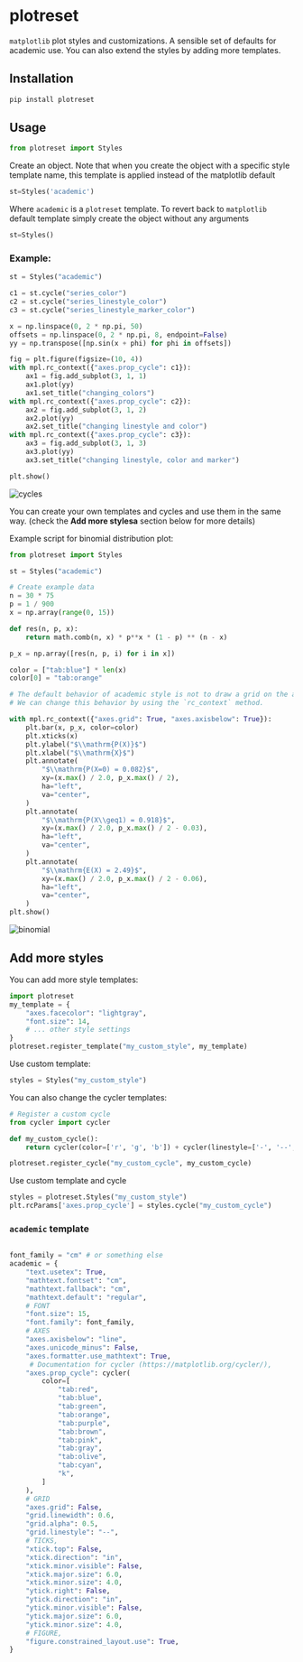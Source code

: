 # plotreset
`matplotlib` plot styles and customizations. A sensible set of defaults for academic use. You can also extend the styles by adding more templates.

## Installation
```bash
pip install plotreset
```
## Usage
```python
from plotreset import Styles
```
Create an object. Note that when you create the object with a specific style template name, this template is applied instead of the matplotlib default

```python
st=Styles('academic')
```
Where `academic` is a `plotreset` template.  To revert back to `matplotlib` default template simply create the object without any arguments

```python
st=Styles()
```

### Example:
```python
st = Styles("academic")

c1 = st.cycle("series_color")
c2 = st.cycle("series_linestyle_color")
c3 = st.cycle("series_linestyle_marker_color")

x = np.linspace(0, 2 * np.pi, 50)
offsets = np.linspace(0, 2 * np.pi, 8, endpoint=False)
yy = np.transpose([np.sin(x + phi) for phi in offsets])

fig = plt.figure(figsize=(10, 4))
with mpl.rc_context({"axes.prop_cycle": c1}):
    ax1 = fig.add_subplot(3, 1, 1)
    ax1.plot(yy)
    ax1.set_title("changing_colors")
with mpl.rc_context({"axes.prop_cycle": c2}):
    ax2 = fig.add_subplot(3, 1, 2)
    ax2.plot(yy)
    ax2.set_title("changing linestyle and color")
with mpl.rc_context({"axes.prop_cycle": c3}):
    ax3 = fig.add_subplot(3, 1, 3)
    ax3.plot(yy)
    ax3.set_title("changing linestyle, color and marker")

plt.show()
```
<img src="https://raw.githubusercontent.com/anoopkcn/plotreset/refs/heads/main/examples/cycles.svg" alt="cycles" role="img">

You can create your own templates and cycles and use them in the same way. (check the **Add more stylesa** section below for more details)

Example script for binomial distribution plot:

```python
from plotreset import Styles

st = Styles("academic")

# Create example data
n = 30 * 75
p = 1 / 900
x = np.array(range(0, 15))

def res(n, p, x):
    return math.comb(n, x) * p**x * (1 - p) ** (n - x)

p_x = np.array([res(n, p, i) for i in x])

color = ["tab:blue"] * len(x)
color[0] = "tab:orange"

# The default behavior of academic style is not to draw a grid on the axes.
# We can change this behavior by using the `rc_context` method.

with mpl.rc_context({"axes.grid": True, "axes.axisbelow": True}):
    plt.bar(x, p_x, color=color)
    plt.xticks(x)
    plt.ylabel("$\\mathrm{P(X)}$")
    plt.xlabel("$\\mathrm{X}$")
    plt.annotate(
        "$\\mathrm{P(X=0) = 0.082}$",
        xy=(x.max() / 2.0, p_x.max() / 2),
        ha="left",
        va="center",
    )
    plt.annotate(
        "$\\mathrm{P(X\\geq1) = 0.918}$",
        xy=(x.max() / 2.0, p_x.max() / 2 - 0.03),
        ha="left",
        va="center",
    )
    plt.annotate(
        "$\\mathrm{E(X) = 2.49}$",
        xy=(x.max() / 2.0, p_x.max() / 2 - 0.06),
        ha="left",
        va="center",
    )
plt.show()
```
<img src="https://raw.githubusercontent.com/anoopkcn/plotreset/refs/heads/main/examples/binomial.svg" alt="binomial" role="img">

## Add more styles

You can add more style templates:


```python
import plotreset
my_template = {
    "axes.facecolor": "lightgray",
    "font.size": 14,
    # ... other style settings
}
plotreset.register_template("my_custom_style", my_template)
```

Use custom template:
```python
styles = Styles("my_custom_style")
```

You can also change the cycler templates:
```python
# Register a custom cycle
from cycler import cycler

def my_custom_cycle():
    return cycler(color=['r', 'g', 'b']) + cycler(linestyle=['-', '--', '-.'])

plotreset.register_cycle("my_custom_cycle", my_custom_cycle)
```

Use custom template and cycle
```python
styles = plotreset.Styles("my_custom_style")
plt.rcParams['axes.prop_cycle'] = styles.cycle("my_custom_cycle")
```

### `academic` template
```python

font_family = "cm" # or something else
academic = {
    "text.usetex": True,
    "mathtext.fontset": "cm",
    "mathtext.fallback": "cm",
    "mathtext.default": "regular",
    # FONT
    "font.size": 15,
    "font.family": font_family,
    # AXES
    "axes.axisbelow": "line",
    "axes.unicode_minus": False,
    "axes.formatter.use_mathtext": True,
     # Documentation for cycler (https://matplotlib.org/cycler/),
    "axes.prop_cycle": cycler(
        color=[
            "tab:red",
            "tab:blue",
            "tab:green",
            "tab:orange",
            "tab:purple",
            "tab:brown",
            "tab:pink",
            "tab:gray",
            "tab:olive",
            "tab:cyan",
            "k",
        ]
    ),
    # GRID
    "axes.grid": False,
    "grid.linewidth": 0.6,
    "grid.alpha": 0.5,
    "grid.linestyle": "--",
    # TICKS,
    "xtick.top": False,
    "xtick.direction": "in",
    "xtick.minor.visible": False,
    "xtick.major.size": 6.0,
    "xtick.minor.size": 4.0,
    "ytick.right": False,
    "ytick.direction": "in",
    "ytick.minor.visible": False,
    "ytick.major.size": 6.0,
    "ytick.minor.size": 4.0,
    # FIGURE,
    "figure.constrained_layout.use": True,
}

```
